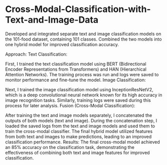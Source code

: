 # Cross-Modal-Classification-with-Text-and-Image-Data
Developed and integrated separate text and image classification models on the 101-food dataset, containing 101 classes. Combined the two models into one hybrid model for improved classification accuracy.


Approach:
Text Classification:

First, I trained the text classification model using BERT (Bidirectional Encoder Representations from Transformers) and HAN (Hierarchical Attention Networks).
The training process was run and logs were saved to monitor performance and fine-tune the model.
Image Classification:

Next, I trained the image classification model using InceptionResNetV2, which is a deep convolutional neural network known for its high accuracy in image recognition tasks.
Similarly, training logs were saved during this process for later analysis.
Fusion (Cross-Modal Classification):

After training the text and image models separately, I concatenated the outputs of both models (text and image).
During the concatenation step, I loaded the saved logs from the text and image models and used them to train the cross-modal classifier.
The final hybrid model utilized features from both text and images to make predictions, leading to an improved classification performance.
Results:
The final cross-modal model achieved an 85% accuracy on the classification task, demonstrating the effectiveness of combining both text and image features for improved classification.
